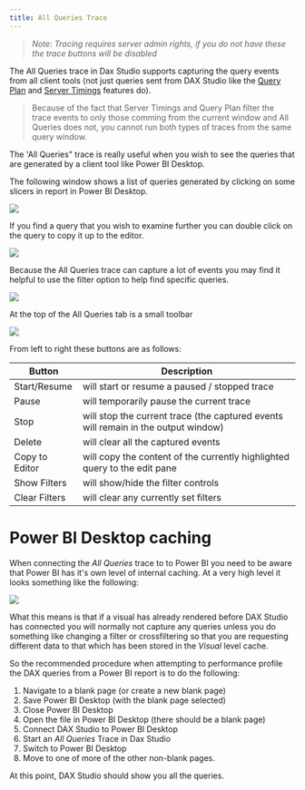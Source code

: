 ```yaml
---
title: All Queries Trace
---
```


> _Note: Tracing requires server admin rights, if you do not have these the trace buttons will be disabled_

The All Queries trace in Dax Studio supports capturing the query events from all client tools (not just queries sent from DAX Studio like the [Query Plan](query-plan-trace) and [Server Timings](server-timings-trace) features do). 

> Because of the fact that Server Timings and Query Plan filter the trace events to only those comming from the current window and All Queries does not, you cannot run both types of traces from the same query window.

The 'All Queries" trace is really useful when you wish to see the queries that are generated by a client tool like Power BI Desktop. 

The following window shows a list of queries generated by clicking on some slicers in report in Power BI Desktop.

![](all-queries-trace.png)

If you find a query that you wish to examine further you can double click on the query to copy it up to the editor.

![](all-queries-copy-to-editor.png)

Because the All Queries trace can capture a lot of events you may find it helpful to use the filter option to help find specific queries.

![](all-queries-filters.png)

At the top of the All Queries tab is a small toolbar

![](all-queries-toolbar.png)

From left to right these buttons are as follows:

| **Button** | **Description** |
| --- | --- |
| Start/Resume | will start or resume a paused / stopped trace |
| Pause | will temporarily pause the current trace |
| Stop | will stop the current trace (the captured events will remain in the output window) |
| Delete | will clear all the captured events |
| Copy to Editor | will copy the content of the currently highlighted query to the edit pane |
| Show Filters | will show/hide the filter controls |
| Clear Filters | will clear any currently set filters |

# Power BI Desktop caching

When connecting the _All Queries_ trace to to Power BI you need to be aware that Power BI has it's own level of internal caching. At a very high level it looks something like the following:

![](power-bi-caches.png)

What this means is that if a visual has already rendered before DAX Studio has connected you will normally not capture any queries unless you do something like changing a filter or crossfiltering so that you are requesting different data to that which has been stored in the _Visual_ level cache.

So the recommended procedure when attempting to performance profile the DAX queries from a Power BI report is to do the following:

1. Navigate to a blank page (or create a new blank page)
2. Save Power BI Desktop (with the blank page selected)
3. Close Power BI Desktop
4. Open the file in Power BI Desktop (there should be a blank page)
5. Connect DAX Studio to Power BI Desktop
6. Start an _All Queries_ Trace in Dax Studio
7. Switch to Power BI Desktop
8. Move to one of more of the other non-blank pages. 

At this point, DAX Studio should show you all the queries.